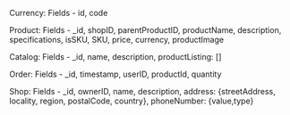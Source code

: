 Currency:
Fields - id, code

Product:
Fields - _id, shopID, parentProductID, productName, description, specifications, isSKU, SKU, price, currency, productImage

Catalog:
Fields - _id, name, description, productListing: []

Order:
Fields - _id, timestamp, userID, productId, quantity

Shop:
Fields - _id, ownerID, name, description, address: {streetAddress, locality, region, postalCode, country}, phoneNumber: {value,type}